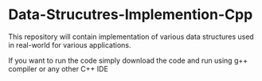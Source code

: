 # Data-Strucutres-Implemention-Cpp
<p>This repository will contain implementation of various data structures used in real-world for various applications.</p>
<p>If you want to run the code simply download the code and run using g++ compiler or any other C++ IDE</p>
